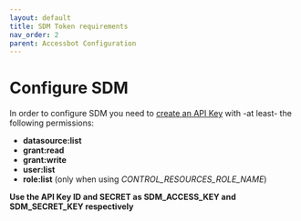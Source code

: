 ```yaml
---
layout: default
title: SDM Token requirements
nav_order: 2
parent: Accessbot Configuration
---
```



# Configure SDM

In order to configure SDM you need to [create an API Key](https://www.strongdm.com/docs/admin-ui-guide/settings/admin-tokens/api-keys) 
with -at least- the following permissions:
* **datasource:list**
* **grant:read**
* **grant:write**
* **user:list**
* **role:list** (only when using _CONTROL_RESOURCES_ROLE_NAME_)

**Use the API Key ID and SECRET as SDM_ACCESS_KEY and SDM_SECRET_KEY respectively** 
